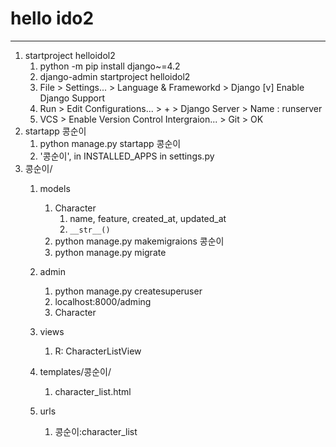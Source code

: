 # hello ido2
--- 

1. startproject helloidol2
   1. python -m pip install django~=4.2
   2. django-admin startproject helloidol2
   3. File > Settings... > Language & Frameworkd > Django [v] Enable Django Support
   4. Run > Edit Configurations... > + > Django Server > Name : runserver
   5. VCS > Enable Version Control Intergraion... > Git > OK
2. startapp 콩순이
   1. python manage.py startapp 콩순이
   2. '콩순이', in INSTALLED_APPS in settings.py
3. 콩순이/
   1. models
      1. Character
         1. name, feature, created_at, updated_at
         2. `__str__()`
      2. python manage.py makemigraions 콩순이
      3. python manage.py migrate
   
   2. admin
      1. python manage.py createsuperuser
      2. localhost:8000/adming
      3. Character
   3. views
      1. R: CharacterListView
   4. templates/콩순이/
      1. character_list.html
   5. urls
      1.    콩순이:character_list